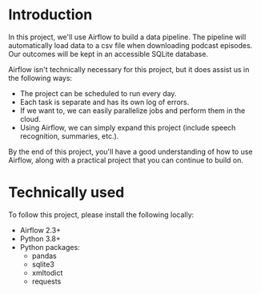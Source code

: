 # Introduction
In this project, we'll use Airflow to build a data pipeline. The pipeline will automatically load data to a csv file when downloading podcast episodes. Our outcomes will be kept in an accessible SQLite database.

Airflow isn't technically necessary for this project, but it does assist us in the following ways:

- The project can be scheduled to run every day.
- Each task is separate and has its own log of errors.
- If we want to, we can easily parallelize jobs and perform them in the cloud.
- Using Airflow, we can simply expand this project (include speech recognition, summaries, etc.).

By the end of this project, you'll have a good understanding of how to use Airflow, along with a practical project that you can continue to build on.

# Technically used
To follow this project, please install the following locally:

- Airflow 2.3+
- Python 3.8+
- Python packages:
  - pandas
  - sqlite3
  - xmltodict
  - requests

